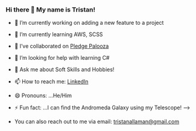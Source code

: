 ### Hi there 👋 My name is Tristan!




- 🔭 I’m currently working on adding a new feature to a project
- 🌱 I’m currently learning AWS, SCSS
- 👯 I’ve collaborated on [Pledge Palooza](https://pledgepalooza.onrender.com/)
- 🤔 I’m looking for help with learning C#
- 💬 Ask me about Soft Skills and Hobbies!
- 📫 How to reach me: [LinkedIn](https://www.linkedin.com/in/tristan-allaman-a18206232/)
- 😄 Pronouns: ...He/Him
- ⚡ Fun fact: ...I can find the Andromeda Galaxy using my Telescope!
-->

- You can also reach out to me via email: tristanallaman@gmail.com
